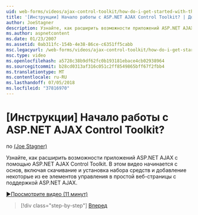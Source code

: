```yaml
---
uid: web-forms/videos/ajax-control-toolkit/how-do-i-get-started-with-the-aspnet-ajax-control-toolkit
title: '[Инструкции] Начало работы с ASP.NET AJAX Control Toolkit? | Документы Майкрософт'
author: JoeStagner
description: Узнайте, как расширить возможности приложений ASP.NET AJAX с помощью ASP.NET AJAX Control Toolkit. В этом видео начинается с основ, включая загрузку и...
ms.author: aspnetcontent
ms.date: 01/23/2007
ms.assetid: 0ab311fc-154b-4e38-86ce-c6351ff5cabb
msc.legacyurl: /web-forms/videos/ajax-control-toolkit/how-do-i-get-started-with-the-aspnet-ajax-control-toolkit
msc.type: video
ms.openlocfilehash: a5728c38b9df62fc0b193181ebace4cb02938964
ms.sourcegitcommit: b28cd0313af316c051c2ff8549865bff67f2fbb4
ms.translationtype: MT
ms.contentlocale: ru-RU
ms.lasthandoff: 07/05/2018
ms.locfileid: "37816970"
---
```

<a name="how-do-i-get-started-with-the-aspnet-ajax-control-toolkit"></a>[Инструкции] Начало работы с ASP.NET AJAX Control Toolkit?
====================
по [(Joe Stagner)](https://github.com/JoeStagner)

Узнайте, как расширить возможности приложений ASP.NET AJAX с помощью ASP.NET AJAX Control Toolkit. В этом видео начинается с основ, включая скачивание и установка набора средств и добавление некоторые из ее элементов управления в простой веб-страницы с поддержкой ASP.NET AJAX.

[&#9654;Просмотрите видео (11 минут)](https://channel9.msdn.com/Blogs/ASP-NET-Site-Videos/how-do-i-get-started-with-the-aspnet-ajax-control-toolkit)

> [!div class="step-by-step"]
> [Вперед](how-do-i-use-the-aspnet-ajax-cascadingdropdown-control-extender.md)

